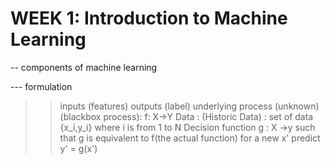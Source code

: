 # WEEK 1: Introduction to Machine Learning

-- components of machine learning 

--- formulation 

>> inputs (features) 
>> outputs (label)
>> underlying process (unknown)(blackbox process): f: X->Y
>> Data : (Historic Data) : set of data {x_i,y_i} where i is from 1 to N
>> Decision function g : X ->y such that g is equivalent to f(the actual function)
>> for a new x' predict y' = g(x')
